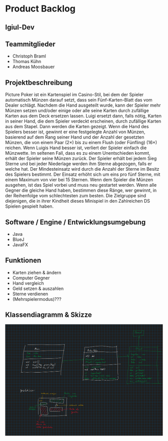 # Product Backlog
## Igiul-Dev

## Teammitglieder
- Christoph Braml
- Thomas Kühn
- Andreas Moosbauer

## Projektbeschreibung
Picture Poker ist ein Kartenspiel im Casino-Stil, bei dem der Spieler automatisch Münzen darauf setzt, dass sein Fünf-Karten-Blatt das vom Dealer schlägt. Nachdem die Hand ausgeteilt wurde, kann der Spieler mehr Münzen setzen und/oder einige oder alle seine Karten durch zufällige Karten aus dem Deck ersetzen lassen. Luigi ersetzt dann, falls nötig, Karten in seiner Hand, die dem Spieler verdeckt erscheinen, durch zufällige Karten aus dem Stapel. Dann werden die Karten gezeigt. Wenn die Hand des Spielers besser ist, gewinnt er eine festgelegte Anzahl von Münzen, basierend auf dem Rang seiner Hand und der Anzahl der gesetzten Münzen, die von einem Paar (2×) bis zu einem Flush (oder Fünfling) (16×) reichen. Wenn Luigis Hand besser ist, verliert der Spieler einfach die Münzwette. Im seltenen Fall, dass es zu einem Unentschieden kommt, erhält der Spieler seine Münzen zurück.
Der Spieler erhält bei jedem Sieg Sterne und bei jeder Niederlage werden ihm Sterne abgezogen, falls er welche hat. Der Mindesteinsatz wird durch die Anzahl der Sterne im Besitz des Spielers bestimmt. Der Einsatz erhöht sich um eins pro fünf Sterne, mit einem Maximum von vier bei 15 Sternen. Wenn dem Spieler die Münzen ausgehen, ist das Spiel vorbei und muss neu gestartet werden.
Wenn alle Gegner die gleiche Hand haben, bestimmen diese Ränge, wer gewinnt, in der Reihenfolge vom schlechtesten zum besten.
Die Zielgruppe sind diejenigen, die in ihrer Kindheit dieses Minispiel in den Zahlreichen DS Spielen gespielt haben.

## Software / Engine / Entwicklungsumgebung
- Java
- BlueJ
- JavaFX

## Funktionen
- Karten ziehen & ändern
- Computer Gegner
- Hand vergleich
- Geld setzen & auszahlen
- Sterne verdienen
- (Mehrspielermodus)???

## Klassendiagramm & Skizze
![alt text](https://github.com/Cat4Gaming/Igiul/blob/c6b0c5e9ad55cc104ce403842d3938f3305bbfe8/Backlog/Screenshot%202023-04-26%20081609.png?raw=true)
